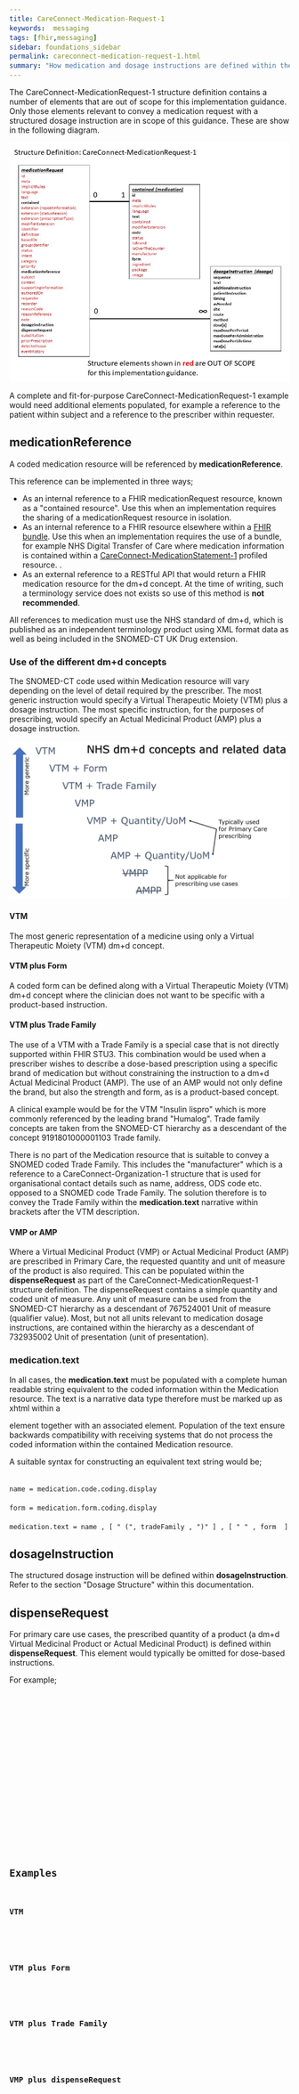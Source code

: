 ```yaml
---
title: CareConnect-Medication-Request-1
keywords:  messaging
tags: [fhir,messaging]
sidebar: foundations_sidebar
permalink: careconnect-medication-request-1.html
summary: "How medication and dosage instructions are defined within the CareConnect-Medication-Request-1 profiled resource"
---
```




The CareConnect-MedicationRequest-1 structure definition contains a number of elements that are out of scope for this implementation guidance. Only those elements relevant to convey a medication request with a structured dosage instruction are in scope of this guidance. These are show in the following diagram.

![alt text](images/overview/CareConnect-MedicationRequest-1.jpg "CareConnect-MedicationRequest-1 profiled resource")

A complete and fit-for-purpose CareConnect-MedicationRequest-1 example would need additional elements populated, for example a reference to the patient within subject and a reference to the prescriber within requester.

## medicationReference ##

A coded medication resource will be referenced by **medicationReference**.

This reference can be implemented in three ways;
  * As an internal reference to a FHIR medicationRequest resource, known as a "contained resource". Use this when an implementation requires the sharing of a medicationRequest resource in isolation.
  * As an internal reference to a FHIR resource elsewhere within a [FHIR bundle](https://www.hl7.org/fhir/bundle.html). Use this when an implementation requires the use of a bundle, for example NHS Digital Transfer of Care where medication information is contained within a [CareConnect-MedicationStatement-1](https://fhir.hl7.org.uk/STU3/StructureDefinition/CareConnect-MedicationStatement-1) profiled resource. .
  * As an external reference to a RESTful API that would return a FHIR medication resource for the dm+d concept. At the time of writing, such a terminology service does not exists so use of this method is **not recommended**.
  
All references to medication must use the NHS standard of dm+d, which is published as an independent terminology product using XML format data as well as being included in the SNOMED-CT UK Drug extension.

<script src="https://gist.github.com/RobertGoochUK/6d2ec5ac0e42545a0598723be730578a.js"></script>

### Use of the different dm+d concepts ###

The SNOMED-CT code used within Medication resource will vary depending on the level of detail required by the prescriber. The most generic instruction would specify a Virtual Therapeutic Moiety (VTM) plus a dosage instruction. The most specific instruction, for the purposes of prescribing, would specify an Actual Medicinal Product (AMP) plus a dosage instruction.

![alt text](images/overview/concepts.png "dm+d concepts and related data")

#### VTM ####

The most generic representation of a medicine using only a Virtual Therapeutic Moiety (VTM) dm+d concept.

#### VTM plus Form ####

A coded form can be defined along with a Virtual Therapeutic Moiety (VTM) dm+d concept where the clinician does not want to be specific with a product-based instruction.

#### VTM plus Trade Family ####

The use of a VTM with a Trade Family is a special case that is not directly supported within FHIR STU3. This combination would be used when a prescriber wishes to describe a dose-based prescription using a specific brand of medication but without constraining the instruction to a dm+d Actual Medicinal Product (AMP). The use of an AMP would not only define the brand, but also the strength and form, as is a product-based concept.

A clinical example would be for the VTM "Insulin lispro" which is more commonly referenced by the leading brand "Humalog". Trade family concepts are taken from the SNOMED-CT hierarchy as a  descendant of the concept 9191801000001103 Trade family.

There is no part of the Medication resource that is suitable to convey a SNOMED coded Trade Family. This includes the "manufacturer" which is a reference to a CareConnect-Organization-1 structure that is used for organisational contact details such as name, address, ODS code etc. opposed to a SNOMED code Trade Family. The solution therefore is to convey the Trade Family within the **medication.text** narrative within brackets after the VTM description.

#### VMP or AMP ####

Where a Virtual Medicinal Product (VMP) or Actual Medicinal Product (AMP) are prescribed in Primary Care, the requested quantity and unit of measure of the product is also required. This can be populated within the **dispenseRequest** as part of the CareConnect-MedicationRequest-1 structure definition. The dispenseRequest contains a simple quantity and coded unit of measure. Any unit of measure can be used from the SNOMED-CT hierarchy as a descendant of 767524001 Unit of measure (qualifier value). Most, but not all units relevant to medication dosage instructions, are contained within the hierarchy as a descendant of 732935002 Unit of presentation (unit of presentation).

### medication.text ###

In all cases, the **medication.text** must be populated with a complete human readable string equivalent to the coded information within the Medication resource. The text is a narrative data type therefore must be marked up as xhtml within a <div> element together with an associated <status> element. Population of the text ensure backwards compatibility with receiving systems that do not process the coded information within the contained Medication resource.

A suitable syntax for constructing an equivalent text string would be;

<code>
name = medication.code.coding.display <br/>
form = medication.form.coding.display <br/>
medication.text = name , [ " (", tradeFamily , ")" ] , [ " " , form  ]
</code>

## dosageInstruction ##

The structured dosage instruction will be defined within **dosageInstruction**. Refer to the section "Dosage Structure" within this documentation.

## dispenseRequest ##

For primary care use cases, the prescribed quantity of a product (a dm+d Virtual Medicinal Product or Actual Medicinal Product) is defined within **dispenseRequest**. This element would typically be omitted for dose-based instructions.

For example;

<code>
<dispenseRequest> <br/>
 <quantity> <br/>
  <value value="200"/> <br/>
  <unit value="ml"/> <br/>
  <system value="http://snomed.info/sct"/>  <br/>
  <code value="258773002"/> <br/>
 </quantity <br/>
</dispenseRequest>
</code>

## Examples ##

### VTM ###

<script src="https://gist.github.com/RobertGoochUK/92bff409c185c985fdb85269cb912761.js"></script>

### VTM plus Form ###

<script src="https://gist.github.com/RobertGoochUK/43d83d1cac80e404d02a8440368362c7.js"></script>

### VTM plus Trade Family ###

<script src="https://gist.github.com/RobertGoochUK/b8576feb29713055e54a6893c2a271cb.js"></script>

### VMP plus dispenseRequest ###

<script src="https://gist.github.com/RobertGoochUK/987b500e381e4b1fc3e258a19fda8acd.js"></script>